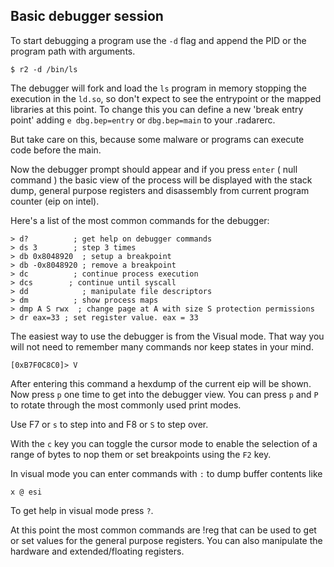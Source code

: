 ## Basic debugger session

To start debugging a program use the `-d` flag and append the PID or the program path with arguments.

    $ r2 -d /bin/ls

The debugger will fork and load the `ls` program in memory stopping the execution in the `ld.so`, so don't expect to see the entrypoint or the mapped libraries at this point. To change this you can define a new 'break entry point' adding `e dbg.bep=entry` or `dbg.bep=main` to your .radarerc.

But take care on this, because some malware or programs can execute code before the main.

Now the debugger prompt should appear and if you press `enter` ( null command ) the basic view of the process will be displayed with the stack dump, general purpose registers and disassembly from current program counter (eip on intel).


Here's a list of the most common commands for the debugger:

    > d?          ; get help on debugger commands
    > ds 3        ; step 3 times
    > db 0x8048920  ; setup a breakpoint
    > db -0x8048920 ; remove a breakpoint
    > dc          ; continue process execution
    > dcs        ; continue until syscall
    > dd            ; manipulate file descriptors
    > dm          ; show process maps
    > dmp A S rwx  ; change page at A with size S protection permissions
    > dr eax=33 ; set register value. eax = 33

The easiest way to use the debugger is from the Visual mode. That way you will not need to remember many commands nor keep states in your mind.

    [0xB7F0C8C0]> V

After entering this command a hexdump of the current eip will be shown. Now press `p` one time to get into the debugger view. You can press `p` and `P` to rotate through the most commonly used print modes.

Use F7 or `s` to step into and F8 or `S` to step over.

With the `c` key you can toggle the cursor mode to enable the selection of a range of bytes to nop them or set breakpoints using the `F2` key.

In visual mode you can enter commands with `:` to dump buffer contents like

    x @ esi

To get help in visual mode press `?`.

At this point the most common commands are !reg that can be used to get or set values for the general purpose registers. You can also manipulate the hardware and extended/floating registers. 
